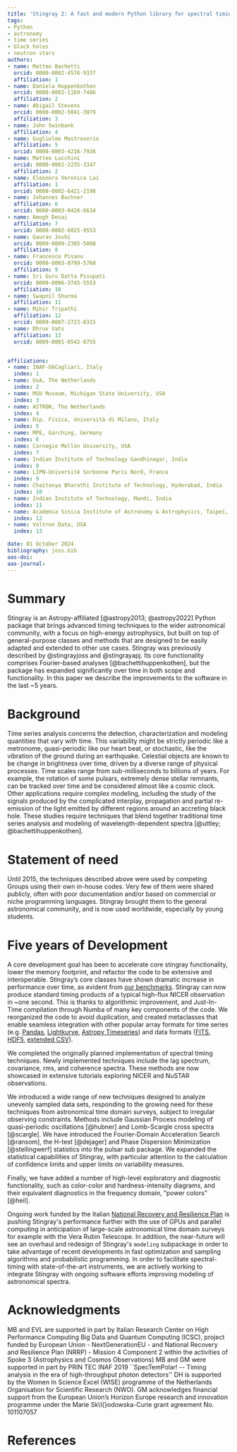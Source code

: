 ```yaml
---
title: 'Stingray 2: A fast and modern Python library for spectral timing'
tags:
- Python
- astronomy
- time series
- black holes
- neutron stars
authors:
- name: Matteo Bachetti
  orcid: 0000-0002-4576-9337
  affiliation: 1
- name: Daniela Huppenkothen
  orcid: 0000-0002-1169-7486
  affiliation: 2
- name: Abigail Stevens
  orcid: 0000-0002-5041-3079
  affiliation: 3
- name: John Swinbank
  affiliation: 4
- name: Guglielmo Mastroserio
  affiliation: 5
  orcid: 0000-0003-4216-7936
- name: Matteo Lucchini
  orcid: 0000-0002-2235-3347
  affiliation: 2
- name: Eleonora Veronica Lai
  affiliation: 1
  orcid: 0000-0002-6421-2198
- name: Johannes Buchner
  affiliation: 6
  orcid: 0000-0003-0426-6634
- name: Amogh Desai
  affiliation: 7
  orcid: 0000-0002-6015-9553
- name: Gaurav Joshi
  orcid: 0009-0009-2305-5008
  affiliation: 8
- name: Francesco Pisanu
  orcid: 0000-0003-0799-5760
  affiliation: 9
- name: Sri Guru Datta Pisupati
  orcid: 0009-0006-3745-5553
  affiliation: 10
- name: Swapnil Sharma
  affiliation: 11
- name: Mihir Tripathi
  affiliation: 12
  orcid: 0009-0007-2723-0315
- name: Dhruv Vats
  affiliation: 13
  orcid: 0009-0001-0542-0755


affiliations:
- name: INAF-OACagliari, Italy
  index: 1
- name: UvA, The Netherlands
  index: 2
- name: MSU Museum, Michigan State University, USA
  index: 3
- name: ASTRON, The Netherlands
  index: 4
- name: Dip. Fisica, Università di Milano, Italy
  index: 5
- name: MPE, Garching, Germany
  index: 6
- name: Carnegie Mellon University, USA
  index: 7
- name: Indian Institute of Technology Gandhinagar, India
  index: 8
- name: LIPN-Université Sorbonne Paris Nord, France
  index: 9
- name: Chaitanya Bharathi Institute of Technology, Hyderabad, India
  index: 10
- name: Indian Institute of Technology, Mandi, India
  index: 11
- name: Academia Sinica Institute of Astronomy & Astrophysics, Taipei, Taiwan, R.O.C.
  index: 12
- name: Voltron Data, USA
  index: 13

date: 01 October 2024
bibliography: joss.bib
aas-doi:
aas-journal:
---
```


# Summary

Stingray is an Astropy-affiliated [@astropy2013; @astropy2022] Python package that brings advanced timing techniques to the wider astronomical community, with a focus on high-energy astrophysics, but built on top of general-purpose classes and methods that are designed to be easily adapted and extended to other use cases.
Stingray was previously described by @stingrayjoss and @stingrayapj. Its core functionality comprises Fourier-based analyses [@bachettihuppenkothen], but the package has expanded significantly over time in both scope and functionality. In this paper we describe the improvements to the software in the last ~5 years.

# Background

Time series analysis concerns the detection, characterization and modeling quantities that vary with time.
This variability might be strictly periodic like a metronome, quasi-periodic like our heart beat, or stochastic, like the vibration of the ground during an earthquake.
Celestial objects are known to be change in brightness over time, driven by a diverse range of physical processes. Time scales range from sub-milliseconds to billions of years.
For example, the rotation of some pulsars, extremely dense stellar remnants, can be tracked over time and be considered almost like a cosmic clock. Other applications require complex modeling, including the study of the signals produced by the complicated interplay, propagation and partial re-emission of the light emitted by different regions around an accreting black hole. These studies require techniques that blend together traditional time series analysis and modeling of wavelength-dependent spectra [@uttley; @bachettihuppenkothen].

# Statement of need
Until 2015, the techniques described above were used by competing Groups using their own in-house codes. Very few of them were shared publicly, often with poor documentation and/or based on commercial or niche programming languages. Stingray brought them to the general astronomical community, and is now used worldwide, especially by young students.

# Five years of Development
A core development goal has been to accelerate core stingray functionality, lower the memory footprint, and refactor the code to be extensive and interoperable.
Stingray’s core classes have shown dramatic increase in performance over time, as evident from [our benchmarks](https://stingray.science/stingray-benchmarks/). Stingray can now produce standard timing products
of a typical high-flux NICER observation in ~one second. This is thanks to algorithmic improvement, and Just-In-Time compilation through Numba of many key components of the code. We reorganized the code to avoid duplication,
and created metaclasses that enable seamless integration with other popular array formats for time series (e.g. [Pandas](https://pandas.pydata.org/), [Lightkurve](https://docs.lightkurve.org/), [Astropy Timeseries](https://docs.astropy.org/en/stable/timeseries/index.html)) and data formats ([FITS](), [HDF5](https://www.hdfgroup.org/solutions/hdf5/), [extended CSV](https://docs.astropy.org/en/stable/io/ascii/ecsv.html)).

We completed the originally planned implementation of spectral timing techniques. Newly implemented techniques include the lag spectrum, covariance, rms, and coherence spectra. These methods are now showcased in extensive tutorials exploring NICER and NuSTAR observations.

We introduced a wide range of new techniques designed to analyze unevenly sampled data sets, responding to the growing need for these techniques from astronomical time domain surveys, subject to irregular observing constraints. Methods include Gaussian Process modeling of quasi-periodic oscillations [@hubner] and Lomb-Scargle cross spectra [@scargle]. We have introduced the Fourier-Domain Acceleration Search [@ransom], the H-test [@dejager] and Phase Dispersion Minimization  [@stellingwerf] statistics into the pulsar sub package.
We expanded the statistical capabilities of Stingray,
with particular attention to the calculation of confidence limits and upper limits on variability measures.

Finally, we have added a number of high-level exploratory and diagnostic functionality, such as color-color and hardness-intensity diagrams, and their equivalent diagnostics in the frequency domain, "power colors" [@heil].

Ongoing work funded by the Italian [National Recovery and Resilience Plan](https://www.mef.gov.it/en/focus/The-National-Recovery-and-Resilience-Plan-NRRP/) is pushing Stingray's performance further with the use of GPUs and parallel computing in anticipation of large-scale astronomical time domain surveys for example with the Vera Rubin Telescope. In addition, the near-future will see an overhaul and redesign of Stingray's `modeling` subpackage in order to take advantage of recent developments in fast optimization and sampling algorithms and probabilistic programming. In order to facilitate spectral-timing with state-of-the-art instruments, we are actively working to integrate Stingray with ongoing software efforts improving modeling of astronomical spectra.

# Acknowledgments
MB and EVL are supported in part by Italian Research Center on High Performance Computing Big Data and Quantum Computing (ICSC), project funded by European Union - NextGenerationEU - and National
Recovery and Resilience Plan (NRRP) - Mission 4 Component 2 within the activities of Spoke 3
(Astrophysics and Cosmos Observations)
MB and GM were supported in part by PRIN TEC INAF 2019 ``SpecTemPolar! -- Timing analysis in the era of high-throughput photon detectors''
DH is supported by the Women In Science Excel (WISE) programme of the Netherlands Organisation for Scientific Research (NWO).
GM acknowledges financial support from the European Union’s Horizon Europe research and innovation programme under the Marie Sk\l{}odowska-Curie grant agreement No. 101107057
# References

